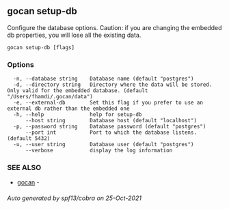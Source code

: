 ## gocan setup-db

Configure the database options. Caution: if you are changing the embedded db properties, you will lose all the existing data.

```
gocan setup-db [flags]
```

### Options

```
  -n, --database string    Database name (default "postgres")
  -d, --directory string   Directory where the data will be stored. Only valid for the embedded database. (default "/Users/fhamdi/.gocan/data")
  -e, --external-db        Set this flag if you prefer to use an external db rather than the embedded one
  -h, --help               help for setup-db
      --host string        Database host (default "localhost")
  -p, --password string    Database password (default "postgres")
      --port int           Port to which the database listens. (default 5432)
  -u, --user string        Database user (default "postgres")
      --verbose            display the log information
```

### SEE ALSO

* [gocan](gocan.md)	 - 

###### Auto generated by spf13/cobra on 25-Oct-2021
